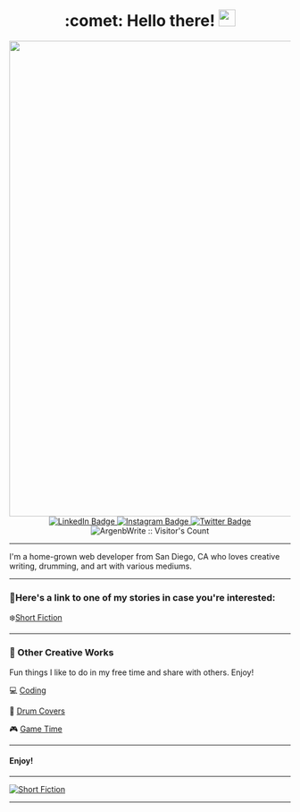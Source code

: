 <div id="header" align="center">
 <h1>
  :comet: Hello there!
  <img src="https://media.giphy.com/media/hvRJCLFzcasrR4ia7z/giphy.gif" width="30px" height="30px"/>
 </h1>
  <img src="https://media1.giphy.com/media/THKr9ClAOJAFa/giphy.gif?cid=ecf05e47oek35xg7kmuho7kdemepo0k5thno4jn8ud9f2pgs&rid=giphy.gif&ct=g" width="850"/>
 
 <div id="badges">
  <a href="https://www.linkedin.com/in/ricky-argenbright/">
    <img src="https://img.shields.io/badge/LinkedIn-blue?style=for-the-badge&logo=linkedin&logoColor=white" alt="LinkedIn Badge"/>
  </a>
  <a href="https://www.instagram.com/argenbwrite/">
    <img src="https://img.shields.io/badge/Instagram-gray?logo=instagram&logoColor=white&style=for-the-badge" alt="Instagram Badge"/>
  </a>
  <a href="https://twitter.com/ArgenbWRITE">
    <img src="https://img.shields.io/badge/Twitter-blue?style=for-the-badge&logo=twitter&logoColor=white" alt="Twitter Badge"/>
  </a>
 </div>
  <div id="views">
  <img src="https://profile-counter.glitch.me/ArgenbWrite/count.svg" alt="ArgenbWrite :: Visitor's Count" />
 </div>
</div>

***

I'm a home-grown web developer from San Diego, CA who loves creative writing, drumming, and art with various mediums.

***

### :star2:Here's a link to one of my stories in case you're interested:

:snowflake:[Short Fiction](https://github.com/ArgenbWrite/Short-Fiction)

***
### :milky_way: Other Creative Works

Fun things I like to do in my free time and share with others. Enjoy!

:computer: [Coding](https://github.com/HonorableAnomaly)

:musical_score: [Drum Covers](https://www.youtube.com/user/IceShadow333)

:video_game: [Game Time](https://www.youtube.com/c/RickyArgenbrightShadowFrost333/featured)

***

#### Enjoy!

***
[![Short Fiction](https://github-readme-stats.vercel.app/api/pin/?username=argenbwrite&repo=Short-Fiction&theme=prussian)](https://github.com/ArgenbWrite/Short-Fiction)

***
